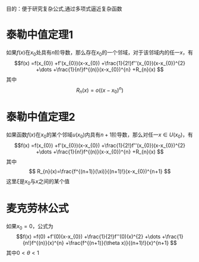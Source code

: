 目的：便于研究复杂公式,通过多项式逼近复杂函数

# 泰勒中值定理1

如果$f(x)$在$x_{0}$处具有$n$阶导数，那么存在$x_{0}$的一个邻域，对于该邻域内的任一$x$，有
$$f(x)
=f(x_{0})
+f'(x_{0})(x-x_{0})
+\frac{1}{2!}f''(x_{0})(x-x_{0})^{2}
+\dots
+\frac{1}{n!}f^{(n)}(x-x_{0})^{n}
+R_{n}(x)
$$
其中
$$
R_{n}(x)=o((x-x_{0})^{n})
$$

# 泰勒中值定理2

如果函数$f(x)$在$x_{0}$的某个邻域$u(x_{0})$内具有$n+1$阶导数，那么对任一$x \in U(x_{0})$，有
$$f(x)
=f(x_{0})
+f'(x_{0})(x-x_{0})
+\frac{1}{2!}f''(x_{0})(x-x_{0})^{2}
+\dots
+\frac{1}{n!}f^{(n)}(x-x_{0})^{n}
+R_{n}(x)
$$
其中
$$
R_{n}(x)=\frac{f^{(n+1)}(\xi)}{(n+1)!}(x-x_{0})^{n+1}
$$
这里$\xi$是$x_{0}$与$x$之间的某个值

# 麦克劳林公式

如果$x_{0}=0$，公式为
$$f(x)
=f(0)
+f'(0)(x-x_{0})
+\frac{1}{2!}f''(0)(x)^{2}
+\dots
+\frac{1}{n!}f^{(n)}(x)^{n}
+\frac{f^{(n+1)}(\theta x)}{(n+1)!}(x)^{n+1}
$$
其中$0<\theta<1$
